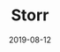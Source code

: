 ---
date: 2019-08-12
url: ""
type: projects
current: false
consulting: true
full: "Storr"
area: "Backend"
retro: false
blurb: "Storr is a peer-to-peer marketplace where people make money instead of traditional ecommerce channels, empowering people to sell and share products with their friends. We built a social recommendation feature for Storr."
logo: "./assets/storr-logo.png"
semester: "Fall"
year: "2019"
navcolor: "light"
title: "Storr"
---